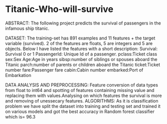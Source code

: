 # Titanic-Who-will-survive

ABSTRACT: The following project predicts the survival of passengers in the infamous ship titanic.

DATASET: The training-set has 891 examples and 11 features + the target variable (survived). 2 of the features are floats, 5 are integers and 5 are objects. Below I have listed the features with a short description: 
Survival: Survival 0 or 1 
PassengerId: Unique Id of a passenger. 
pclass:Ticket class
sex:Sex
Age:Age in years
sibsp:number of siblings or spouses aboard the Titanic
parch:number of parents or children aboard the Titanic
ticket:Ticket number
fare:Passenger fare
cabin:Cabin number
embarked:Port of Embarkation 

DATA ANALYSIS AND PREPROCESSING: Feature conversion of data types from float to int64 and spotting of features containing missing value and replacing them with values.Analysing on which features the survival is more and removing of unessecary features. ALGORITHMS: As it is classification problem we have split the dataset into training and testing set and trained it on various models and got the best accuracy in Random forest classifier which is= 96.3
